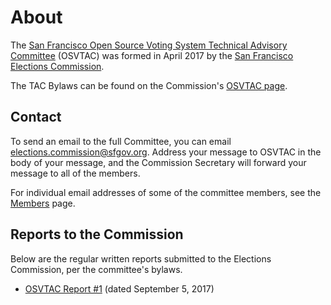# About

The [San Francisco Open Source Voting System Technical Advisory
Committee](index) (OSVTAC) was formed in April 2017 by the [San Francisco
Elections Commission](https://sfgov.org/electionscommission).

The TAC Bylaws can be found on the Commission's
[OSVTAC page](https://sfgov.org/electionscommission/osvtac/).


## Contact

To send an email to the full Committee, you can email
<elections.commission@sfgov.org>. Address your message to OSVTAC in the
body of your message, and the Commission Secretary will forward your message
to all of the members.

For individual email addresses of some of the committee members, see the
[Members](members) page.


## Reports to the Commission

Below are the regular written reports submitted to the Elections
Commission, per the committee's bylaws.

* [OSVTAC Report #1](files/reports/OSVTAC_Report_01_September_5_2017.pdf)
  (dated September 5, 2017)
